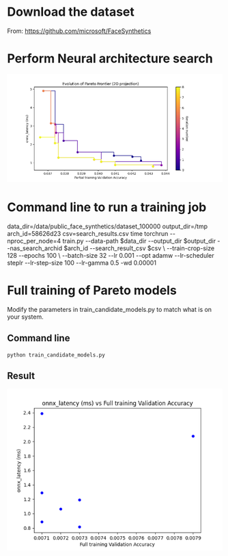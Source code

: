 # Download the dataset
From: https://github.com/microsoft/FaceSynthetics

# Perform Neural architecture search

![Results of NAS](pareto_Partial_training_Validation_Accuracy_vs_onnx_latency_ms.png)
# Command line to run a training job
data_dir=/data/public_face_synthetics/dataset_100000
output_dir=/tmp
arch_id=58626d23
csv=search_results.csv
time torchrun --nproc_per_node=4 train.py --data-path $data_dir --output_dir $output_dir --nas_search_archid $arch_id --search_result_csv $csv \\
    --train-crop-size 128 --epochs 100 \\
    --batch-size 32 --lr 0.001 --opt adamw --lr-scheduler steplr --lr-step-size 100 --lr-gamma 0.5 -wd 0.00001 

# Full training of Pareto models
Modify the parameters in train_candidate_models.py to match what is on your system.  
## Command line 
    python train_candidate_models.py

## Result
![Results of full training](onnx_latency_ms_vs_Full_training_Validation_Accuracy.png)
